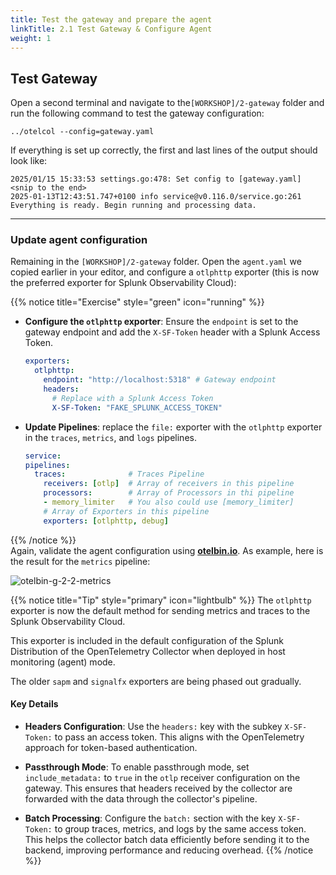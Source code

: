 ```yaml
---
title: Test the gateway and prepare the agent
linkTitle: 2.1 Test Gateway & Configure Agent
weight: 1
---
```


## Test Gateway

Open a second terminal and navigate to the`[WORKSHOP]/2-gateway` folder and run the following command to test the gateway configuration:

```text
../otelcol --config=gateway.yaml
```

If everything is set up correctly, the first and last lines of the output should look like:

```text
2025/01/15 15:33:53 settings.go:478: Set config to [gateway.yaml]
<snip to the end>
2025-01-13T12:43:51.747+0100 info service@v0.116.0/service.go:261 Everything is ready. Begin running and processing data.
```

---

### Update agent configuration

Remaining in the `[WORKSHOP]/2-gateway` folder. Open the `agent.yaml` we copied earlier in your editor, and configure a `otlphttp` exporter (this is now the preferred exporter for Splunk Observability Cloud):

{{% notice title="Exercise" style="green" icon="running" %}}

- **Configure the `otlphttp` exporter**: Ensure the `endpoint` is set to the gateway endpoint and add the `X-SF-Token` header with a Splunk Access Token.

  ```yaml
  exporters:
    otlphttp:
      endpoint: "http://localhost:5318" # Gateway endpoint
      headers:
        # Replace with a Splunk Access Token
        X-SF-Token: "FAKE_SPLUNK_ACCESS_TOKEN"
  ```

- **Update Pipelines**: replace the `file:` exporter with the `otlphttp` exporter in the `traces`, `metrics`, and `logs` pipelines.

  ```yaml
  service:
  pipelines:
    traces:              # Traces Pipeline
      receivers: [otlp]  # Array of receivers in this pipeline
      processors:        # Array of Processors in thi pipeline
      - memory_limiter   # You also could use [memory_limiter]
      # Array of Exporters in this pipeline
      exporters: [otlphttp, debug]
  ```

{{% /notice %}}  
Again, validate the agent configuration using **[otelbin.io](https://www.otelbin.io/)**. As example, here is the result for the `metrics` pipeline:

![otelbin-g-2-2-metrics](../../images/gateway-2-2-metrics.png)

{{% notice title="Tip" style="primary"  icon="lightbulb" %}}
The `otlphttp` exporter is now the default method for sending metrics and traces to the Splunk Observability Cloud.  

This exporter is included in the default configuration of the Splunk Distribution of the OpenTelemetry Collector when deployed in host monitoring (agent) mode.  

The older `sapm` and `signalfx` exporters are being phased out gradually.  

#### Key Details

- **Headers Configuration**:
  Use the `headers:` key with the subkey `X-SF-Token:` to pass an access token. This aligns with the OpenTelemetry approach for token-based authentication.

- **Passthrough Mode**:
  To enable passthrough mode, set `include_metadata:` to `true` in the `otlp` receiver configuration on the gateway. This ensures that headers received by the collector are forwarded with the data through the collector's pipeline.

- **Batch Processing**:
  Configure the `batch:` section with the key `X-SF-Token:` to group traces, metrics, and logs by the same access token. This helps the collector batch data efficiently before sending it to the backend, improving performance and reducing overhead.
{{% /notice %}}
